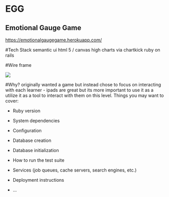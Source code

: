 # EGG
## Emotional Gauge Game

https://emotionalgaugegame.herokuapp.com/

#Tech Stack
semantic ui
html 5 / canvas
high charts via chartkick
ruby on rails


#Wire frame
<p>
<img src="http://imgur.com/9eKMN1p">
</p>

#Why?
originally wanted a game but instead chose to focus on interacting with each learner - ipads are great but its more important to use it as a utilize it as a tool to interact with them on this level.
Things you may want to cover:

* Ruby version

* System dependencies

* Configuration

* Database creation

* Database initialization

* How to run the test suite

* Services (job queues, cache servers, search engines, etc.)

* Deployment instructions

* ...
